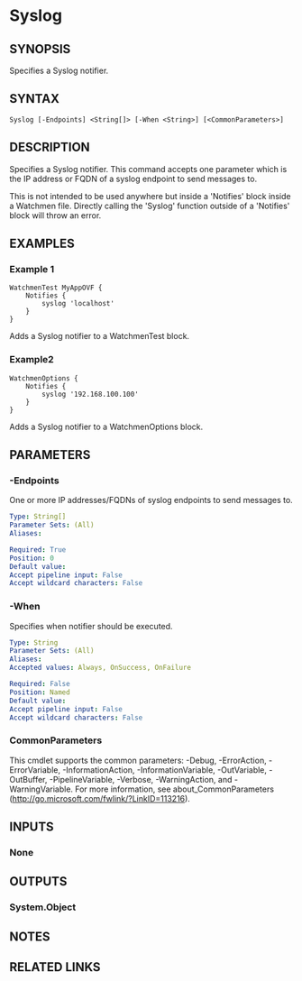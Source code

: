 ﻿---
external help file: Watchmen-help.xml
online version: https://github.com/devblackops/watchmen/blob/master/docs/functions/Help-Syslog.md
schema: 2.0.0
---

# Syslog
## SYNOPSIS
Specifies a Syslog notifier.
## SYNTAX

```
Syslog [-Endpoints] <String[]> [-When <String>] [<CommonParameters>]
```

## DESCRIPTION
Specifies a Syslog notifier. This command accepts one parameter which is the IP address or FQDN of a syslog endpoint to send messages to.

This is not intended to be used anywhere but inside a 'Notifies' block inside a Watchmen file. Directly calling the 'Syslog' function outside of a
'Notifies' block will throw an error.
## EXAMPLES

### Example 1
```
WatchmenTest MyAppOVF {
    Notifies {
        syslog 'localhost'
    }
}
```

Adds a Syslog notifier to a WatchmenTest block.
### Example2
```
WatchmenOptions {
    Notifies {
        syslog '192.168.100.100'
    }
}
```

Adds a Syslog notifier to a WatchmenOptions block.
## PARAMETERS

### -Endpoints
One or more IP addresses/FQDNs of syslog endpoints to send messages to.

```yaml
Type: String[]
Parameter Sets: (All)
Aliases: 

Required: True
Position: 0
Default value: 
Accept pipeline input: False
Accept wildcard characters: False
```

### -When
Specifies when notifier should be executed.

```yaml
Type: String
Parameter Sets: (All)
Aliases: 
Accepted values: Always, OnSuccess, OnFailure

Required: False
Position: Named
Default value: 
Accept pipeline input: False
Accept wildcard characters: False
```

### CommonParameters
This cmdlet supports the common parameters: -Debug, -ErrorAction, -ErrorVariable, -InformationAction, -InformationVariable, -OutVariable, -OutBuffer, -PipelineVariable, -Verbose, -WarningAction, and -WarningVariable. For more information, see about_CommonParameters (http://go.microsoft.com/fwlink/?LinkID=113216).
## INPUTS

### None

## OUTPUTS

### System.Object

## NOTES

## RELATED LINKS

